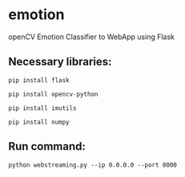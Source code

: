 # emotion
openCV Emotion Classifier to WebApp using Flask

## Necessary libraries:

`pip install flask`

`pip install opencv-python`

`pip install imutils`

`pip install numpy`


## Run command:

`python webstreaming.py --ip 0.0.0.0 --port 8000`
